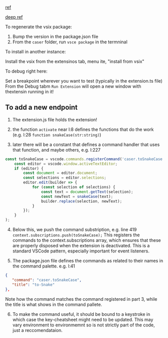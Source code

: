 [ref](N:\_NixNotes\HowEye\vscode-extension-tutorials.md)

[deep ref](..\vsc-extension-quickstart.md)

To regenerate the vsix package:

1. Bump the version in the package.json file
2. From the `caser` folder, run `vsce package` in the termninal

To install in another instance:

Install the vsix from the extensinos tab, menu ite, "install from vsix"

To debug right here:

Set a breakpoint wherever you want to test (typically in the extension.ts file)
From the Debug tabm `Run Extension` will open a new window with thextensin running in it!

## To add a new endpoint

1. The extension.js file holds the extension! 

2. the function `activate` near l:8 defines the functions that do the work (e.g. l:28 `function snakeCase(str:string)`)

3. later there will be a constant that defines a command handler that uses that function, and maybe others, e.g. l:227

```ts
const toSnakeCase = vscode.commands.registerCommand('caser.toSnakeCase', () => {
    const editor = vscode.window.activeTextEditor;
    if (editor) {
        const document = editor.document;
        const selections = editor.selections;
        editor.edit(builder => {
            for (const selection of selections) {
                const text = document.getText(selection);
                const newText = snakeCase(text);
                builder.replace(selection, newText);
            }
        });
    }
);
```

4. Below this, we push the command substription, e.g. line 419
    `context.subscriptions.push(toSnakeCase);`
    This registers the commands to the context.subscriptions array, which ensures that these are properly disposed when the extension is deactivated. This is a standard VSCode pattern, especially important for event listeners.

5. The package.json file defines the commands as related to their names in the command palette. e.g. l:41

```json
{
   "command": "caser.toSnakeCase",
   "title": "to-Snake"
},
```

Note how the command matches the command registered in part 3, while the title is what shows in the command pallete.

6. To make the command useful, it should be bound to a keystroke in which case the key-cheatsheet might need to be updated. This may vary environment to environmemnt so is not strictly part of the code, just a reccomendataion.
